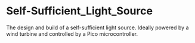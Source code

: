 # Self-Sufficient_Light_Source
The design and build of a self-sufficient light source. Ideally powered by a wind turbine and controlled by a Pico microcontroller.
